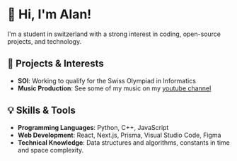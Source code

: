 # 👋 Hi, I'm Alan!

I'm a student in switzerland with a strong interest in coding, open-source projects, and technology.

## 🚀 Projects & Interests

- **SOI**: Working to qualify for the Swiss Olympiad in Informatics
- **Music Production**: See some of my music on my [youtube channel](https://www.youtube.com/@alanmusic27)

## 💡 Skills & Tools

- **Programming Languages**: Python, C++, JavaScript
- **Web Development**: React, Next.js, Prisma, Visual Studio Code, Figma
- **Technical Knowledge**: Data structures and algorithms, constants in time and space complexity.
